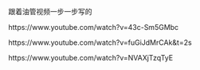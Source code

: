 跟着油管视频一步一步写的
<p>https://www.youtube.com/watch?v=43c-Sm5GMbc</p>
<p>https://www.youtube.com/watch?v=fuGiJdMrCAk&t=2s</p>
<p>https://www.youtube.com/watch?v=NVAXjTzqTyE</p>
